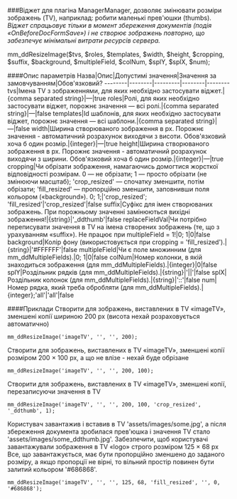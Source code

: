 ###Віджет для плагіна ManagerManager, дозволяє змінювати розміри зображень (TV), наприклад: робити маленькі прев'юшки (thumbs).
*Віджет спрацьовує тільки в момент збереження документів (подія «OnBeforeDocFormSave») і не створює зображень повторно, що забезпечує мінімальні витрати ресурсів сервера.*

mm_ddResizeImage($tvs, $roles, $templates, $width, $height, $cropping, $suffix, $background, $multipleField, $colNum, $splY, $splX, $num);

####Опис параметрів
Назва|Опис|Допустимі значення|Значення за замовчуванням|Обов'язковий?
--------|--------|---------|--------|--------
tvs|Імена TV з зображеннями, для яких необхідно застосувати віджет.|{comma separated string}|—|true
roles|Ролі, для яких необхідно застосувати віджет, порожнє значення — всі ролі.|{comma separated string}|—|false
templates|Id шаблонів, для яких необхідно застосувати віджет, порожнє значення — всі шаблони.|{comma separated string}|—|false
width|Ширина створюваного зображення в px. Порожнє значення - автоматичний розрахунок виходячи з висоти. Обов'язковий хоча б один розмір.|{integer}|—|true
height|Ширина створюваного зображення в px. Порожнє значення - автоматичний розрахунок виходячи з ширини. Обов'язковий хоча б один розмір.|{integer}|—|true
cropping|Чи обрізати зображення, намагаючись домогтися жорсткої відповідності розмірам. 0 — не обрізати; 1 — просто обрізати (не змінюючи масштаб); 'crop_resized' — спочатку зменшити, потім обрізати; 'fill_resized' — пропорційно зменшити, заповнивши поля кольором («background»).	0; 1;|'crop_resized'; 'fill_resized'|'crop_resized'|false
suffix|Суфікс для імен створюваних зображень. При порожньому значенні замінюються вихідні зображення!|{string}|'_ddthumb'|false
replaceFieldVal|Чи потрібно переписувати значення в TV на імена створених зображень (те, що з урахуванням «suffix»). Не працює при multipleField = 1!|0; 1|0|false
background|Колір фону (використовується при cropping = 'fill_resized').|{string}|'#FFFFFF'|false
multipleField|Чи є поле множинним (для mm_ddMultipleFields).|0; 1|0|false
colNum|Номер колонки, в якій знаходиться зображення (для mm_ddMultipleFields).|{integer}|0|false
splY|Роздільник рядків (для mm_ddMultipleFields).|{string}|'\|\|'|false
splX|Роздільник колонок (для mm_ddMultipleFields).|{string}|'::'|false
num|Номер рядка, який треба обробляти (для mm_ddMultipleFields).|{integer};'all'|'all'|false

####Приклади
Створити для зображень, виставлених в TV «imageTV», зменшені копії шириною 200 px (висота нехай розраховується автоматично)
	
	mm_ddResizeImage('imageTV', '', '', 200);
Створити для зображень, виставлених в TV «imageTV», зменшені копії розміром 200 × 100 px, а що не влізе - нехай буде обрізане
	
	mm_ddResizeImage('imageTV', '', '', 200, 100);
Створити для зображень, виставлених в TV «imageTV», зменшені копії, перезаписуючи значення в TV
	
	mm_ddResizeImage('imageTV', '', '', 200, 100, 'crop_resized', '_ddthumb', 1);

Користувач завантажив і вставив в TV 'assets/images/some.jpg', а після збереження документа зробилася прев'юшка і значення TV стало 'assets/images/some_ddthumb.jpg'.
Забезпечити, щоб користувачі завантажували зображення в TV «logo» строго розміром 125 × 68 px
Все, що завантажується, має бути пропорційно зменшено до заданого розміру, а якщо пропорції не вірні, то вільний простір повинен бути залитий кольором '#686868'.
	
	mm_ddResizeImage('imageTV', '', '', 125, 68, 'fill_resized', '', 0, '#686868');
